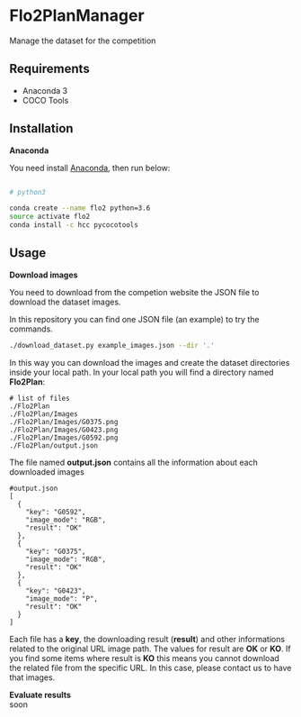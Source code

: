 # Flo2PlanManager
Manage the dataset for the competition

Requirements
------------
- Anaconda 3
- COCO Tools

Installation
------------
**Anaconda**

You need install [Anaconda](https://www.continuum.io/downloads), then run below:

```bash

# python3

conda create --name flo2 python=3.6
source activate flo2
conda install -c hcc pycocotools
```
Usage
-----

**Download images**

You need to download from the competion website the JSON file to download the dataset images.

In this repository you can find one JSON file (an example) to try the commands.

```bash
./download_dataset.py example_images.json --dir '.'
```

In this way you can download the images and create the dataset directories inside your local path.
In your local path you will find a directory named **Flo2Plan**:
```
# list of files
./Flo2Plan
./Flo2Plan/Images
./Flo2Plan/Images/G0375.png
./Flo2Plan/Images/G0423.png
./Flo2Plan/Images/G0592.png
./Flo2Plan/output.json
```
The file named **output.json** contains all the information about each downloaded images
```
#output.json
[
  {
    "key": "G0592",
    "image_mode": "RGB",
    "result": "OK"
  },
  {
    "key": "G0375",
    "image_mode": "RGB",
    "result": "OK"
  },
  {
    "key": "G0423",
    "image_mode": "P",
    "result": "OK"
  }
]
```
Each file has a **key**, the downloading result (**result**) and other informations related to the original URL image path. 
The values for result are **OK** or **KO**. If you find some items where result is **KO** this means 
you cannot download the related file from the specific URL. In this case, please contact us to have that images.

**Evaluate results**  
soon